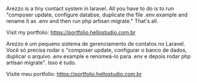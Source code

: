 Arezzo is a tiny  contact system in laravel. All you have to do is to run "composer update,   configure databse,  duplicate the file .env.example and rename it as .env and then run  php artisan migrate." That's all.

Visit my portfolio: https://portfolio.hellostudio.com.br

Arezzo é um pequeno sistema de gerenciamento de contatos no Laravel. Você só precisa rodar o "composer update,  configurar o  banco de dados, duplicar o arquivo .env.example e renomeá-lo para .env e depois rodar php artisan migrate". Isso é tudo.

Visite meu portfolio: https://portfolio.hellostudio.com.br
